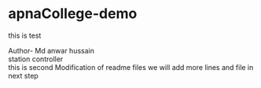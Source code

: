 # apnaCollege-demo

this is test

Author- Md anwar hussain
<br>
station controller
<br>
this is second Modification of readme files
we will add more lines and file in next step
